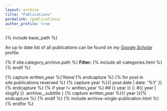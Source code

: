 ```yaml
---
layout: archive
title: "Publications"
permalink: /publications/
author_profile: true
---
```


{% include base_path %}

<p> An up to date list of all publications can be found on my <a href="https://scholar.google.com/citations?user=UgKZHLcAAAAJ&hl=en">Google Scholar</a> profile.</p>
{% if site.category_archive.path %}
<b>Filter:</b> {% include all-categories.html %}
{% endif %}

{% capture written_year %}'None'{% endcapture %}
{% for post in site.publications reversed %}
  {% capture year %}{{ post.date | date: '%Y' }}{% endcapture %}
  {% if year != written_year %}
    ## {{ year }}
    {: #{{ year | slugify }} .archive__subtitle }
  {% capture written_year %}{{ year }}{% endcapture %}
  {% endif %}
  {% include archive-single-publication.html %}
{% endfor %}

